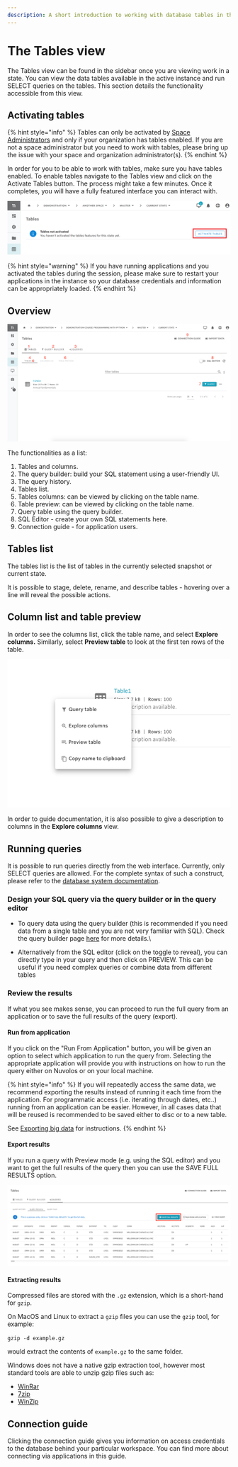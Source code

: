```yaml
---
description: A short introduction to working with database tables in the web interface
---
```


# The Tables view

The Tables view can be found in the sidebar once you are viewing work in a state.  You can view the data tables available in the active instance and run SELECT queries on the tables. This section details the functionality accessible from this view.

## Activating tables

{% hint style="info" %}
Tables can only be activated by [Space Administrators](../../settings-and-administration/space-management/) and only if your organization has tables enabled. If you are not a space administrator but you need to work with tables, please bring up the issue with your space and organization administrator(s).
{% endhint %}

In order for you to be able to work with tables, make sure you have tables enabled. To enable tables navigate to the Tables view and click on the Activate Tables button. The process might take a few minutes. Once it completes, you will have a fully featured interface you can interact with.

![The activate tables option](../../.gitbook/assets/screenshot-2021-03-31-163421.png)

{% hint style="warning" %}
If you have running applications and you activated the tables during the session, please make sure to restart your applications in the instance so your database credentials and information can be appropriately loaded.&#x20;
{% endhint %}

## Overview

![](<../../.gitbook/assets/screen-shot-2021-06-22-at-4.08.21-pm (1).png>)

The functionalities as a list:

1. Tables and columns.
2. The query builder: build your SQL statement using a user-friendly UI.
3. The query history.
4. Tables list.
5. Tables columns: can be viewed by clicking on the table name.
6. Table preview: can be viewed by clicking on the table name.
7. Query table using the query builder.
8. SQL Editor - create your own SQL statements here.
9. Connection guide - for application users.

## Tables list

The tables list is the list of tables in the currently selected snapshot or current state.&#x20;

It is possible to stage, delete, rename, and describe tables - hovering over a line will reveal the possible actions.

## Column list and table preview

In order to see the columns list, click the table name, and select **Explore columns.** Similarly, select **Preview table** to look at the first ten rows of the table.

![](../../.gitbook/assets/screen-shot-2020-11-19-at-11.10.58-am.png)

In order to guide documentation, it is also possible to give a description to columns in the **Explore columns** view.

## Running queries

It is possible to run queries directly from the web interface. Currently, only SELECT queries are allowed. For the complete syntax of such a construct, please refer to the [database system documentation](https://docs.snowflake.com/en/sql-reference/constructs.html).

### Design your SQL query via the query builder or in the query editor

* To query data using the query builder (this is recommended if you need data from a single table and you are not very familiar with SQL). Check the query builder page [here](the-query-builder.md) for more details.\

* Alternatively from the SQL editor (click on the toggle to reveal), you can directly type in your query and then click on PREVIEW. This can be useful if you need complex queries or combine data from different tables

### Review the results

If what you see makes sense, you can proceed to run the full query from an application or to save the full results of the query (export).

#### Run from application

If you click on the "Run From Application" button, you will be given an option to select which application to run the query from. Selecting the appropriate application will provide you with instructions on how to run the query either on Nuvolos or on your local machine.

{% hint style="info" %}
If you will repeatedly access the same data, we recommend exporting the results instead of running it each time from the application. For programmatic access (i.e. iterating through dates, etc..) running from an application can be easier. However, in all cases data that will be reused is recommended to be saved either to disc or to a new table.

See [Exporting big data](https://docs.nuvolos.cloud/data/access-data-from-applications#exporting-big-data) for instructions.
{% endhint %}

#### Export results

If you run a query with Preview mode (e.g. using the SQL editor) and you want to get the full results of the query then you can use the SAVE FULL RESULTS option.

![](../../.gitbook/assets/screen-shot-2021-06-22-at-4.18.59-pm.png)

#### Extracting results

Compressed files are stored with the `.gz` extension, which is a short-hand for `gzip`.&#x20;

On MacOS and Linux to extract a `gzip` files you can use the `gzip` tool, for example:&#x20;

&#x20;`gzip -d example.gz`

would extract the contents of `example.gz` to the same folder.&#x20;

Windows does not have a native gzip extraction tool, however most standard tools are able to unzip gzip files such as:

* [WinRar](https://www.win-rar.com/start.html?\&L=0)
* [7zip](https://www.7-zip.org)
* [WinZip](https://www.winzip.com/win/en/gz-file.html)

## Connection guide

Clicking the connection guide gives you information on access credentials to the database behind your particular workspace. You can find more about connecting via applications in this guide.

